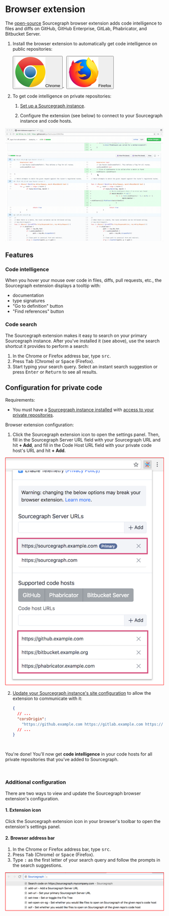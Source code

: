 # Browser extension

The [open-source](https://github.com/sourcegraph/browser-extensions) Sourcegraph
browser extension adds code intelligence to files and diffs on GitHub, GitHub
Enterprise, GitLab, Phabricator, and Bitbucket Server.

1.  Install the browser extension to automatically get code intelligence on public repositories:

    <div id="integrations-btns" class="btn-group">

    <!-- TODO!(sqs): fix buttons -->
    <a target="_blank" href="https://chrome.google.com/webstore/detail/sourcegraph/dgjhfomjieaadpoljlnidmbgkdffpack">
    <button class="btn btn-outline-primary align-items-center">
        <img src="img/chrome.svg"/>Chrome
    </button>
    </a>
    <span>&nbsp;</span>
    <a target="_blank" href="https://addons.mozilla.org/en-US/firefox/addon/sourcegraph/">
    <button class="btn btn-outline-primary align-items-center">
        <img src="img/firefox.svg"/>Firefox
    </button>
    </a>

    </div>

2.  To get code intelligence on private repositories:

    1.  [Set up a Sourcegraph instance](../admin/install/index.md).

    2.  Configure the extension (see below) to connect to your Sourcegraph instance and code hosts. <!-- TODO!(sqs): clean this up -->

<img src="img/GitHubCodeReview.gif" style="margin-left:0;margin-right:0;"/>

## Features

### Code intelligence

When you hover your mouse over code in files, diffs, pull requests, etc., the Sourcegraph extension displays a tooltip with:

- documentation
- type signatures
- "Go to definition" button
- "Find references" button

### Code search

The Sourcegraph extension makes it easy to search on your primary Sourcegraph instance. After you've installed it (see above), use the search shortcut it provides to perform a search:

1.  In the Chrome or Firefox address bar, type <kbd>src</kbd>.
2.  Press <kbd>Tab</kbd> (Chrome) or <kbd>Space</kbd> (Firefox).
3.  Start typing your search query. Select an instant search suggestion or press <kbd>Enter</kbd> or <kbd>Return</kbd> to see all results.

## Configuration for private code

Requirements:

- You must have a [Sourcegraph instance installed](../admin/install/index.md) with [access to your private repositories](../admin/repo/add.md).

Browser extension configuration:

1.  Click the Sourcegraph extension icon to open the settings panel. Then, fill in the Sourcegraph Server URL field with your Sourcegraph URL and hit **+ Add**, and fill in the Code Host URL field with your private code host's URL and hit **+ Add**.

<img src="img/SourcegraphExtensionConfiguration.png" style="border: 1px solid red"/>

2.  [Update your Sourcegraph instance's site configuration](../admin/site_config/index.md) to allow the extension to communicate with it:

    ```json
    {
      // ...
      "corsOrigin":
        "https://github.example.com https://gitlab.example.com https://bitbucket.example.org https://phabricator.example.com"
      // ...
    }
    ```

<br />

You're done! You'll now get **code intelligence** in your code hosts for all private repositories that you've added to Sourcegraph.

<br />

### Additional configuration

There are two ways to view and update the Sourcegraph browser extension's configuration.

#### 1. Extension icon

Click the Sourcegraph extension icon in your browser's toolbar to open the extension's settings panel.

#### 2. Browser address bar

1.  In the Chrome or Firefox address bar, type <kbd>src</kbd>.
2.  Press <kbd>Tab</kbd> (Chrome) or <kbd>Space</kbd> (Firefox).
3.  Type <kbd>:</kbd> as the first letter of your search query and follow the prompts in the search suggestions.

<img src="img/AddressBarConfiguration.png" style="border: 1px solid red"/>
